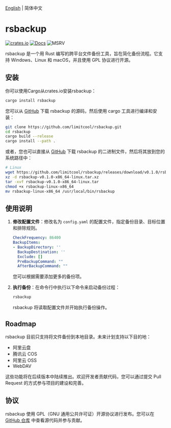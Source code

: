 [English](README-en.md) | 简体中文
# rsbackup

[![crates.io](https://img.shields.io/crates/v/rsbackup.svg)](https://crates.io/crates/rsbackup)
[![Docs](https://docs.rs/rsbackup/badge.svg)](https://docs.rs/rsbackup)
![MSRV](https://img.shields.io/badge/rustc-1.78.0+-ab6000.svg)

rsbackup 是一个用 Rust 编写的跨平台文件备份工具，旨在简化备份流程。它支持 Windows、Linux 和 macOS，并且使用 GPL 协议进行开源。

## 安装
你可以使用Cargo从crates.io安装rsbackup：
```bash
cargo install rsbackup
```
您可以从 [GitHub](https://github.com/limitcool/rsbackup) 下载 rsbackup 的源码，然后使用 cargo 工具进行编译和安装：

```bash
git clone https://github.com/limitcool/rsbackup.git
cd rsbackup
cargo build --release
cargo install --path .
```

或者，您也可以直接从 [GitHub](https://github.com/limitcool/rsbackup) 下载 rsbackup 的二进制文件，然后将其放到您的系统路径中：

```bash
# Linux
wget https://github.com/limitcool/rsbackup/releases/download/v0.1.0/rsbackup-v0.1.0-x86_64-linux.tar.xz
xz -d rsbackup-v0.1.0-x86_64-linux.tar.xz
tar -xvf rsbackup-v0.1.0-x86_64-linux.tar
chmod +x rsbackup-linux-x86_64
mv rsbackup-linux-x86_64 /usr/local/bin/rsbackup
```



## 使用说明

1. **修改配置文件**：修改名为 `config.yaml` 的配置文件，指定备份目录、目标位置和排除规则。

   ```yaml
   CheckFrequency: 86400
   BackupItems:
   - BackupDirectory: ''
     BackupDestination: ''
     Exclude: []
     PreBackupCommand: ""
     AfterBackupCommand: ""
   ```

   您可以根据需要添加更多的备份项。

2. **执行备份**：在命令行中执行以下命令来启动备份过程：

   ```bash
   rsbackup
   ```

   rsbackup 将读取配置文件并开始执行备份操作。

## Roadmap

rsbackup 目前只支持将文件备份到本地目录。未来计划支持以下目的地：

- 阿里云盘
- 腾讯云 COS
- 阿里云 OSS
- WebDAV

这些功能将在后续版本中陆续推出。欢迎开发者贡献代码，您可以通过提交 Pull Request 的方式参与项目的建设和完善。

## 协议

rsbackup 使用 GPL（GNU 通用公共许可证）开源协议进行发布。您可以在 [GitHub 仓库](https://github.com/limitcool/rsbackup) 中查看源代码并参与贡献。
